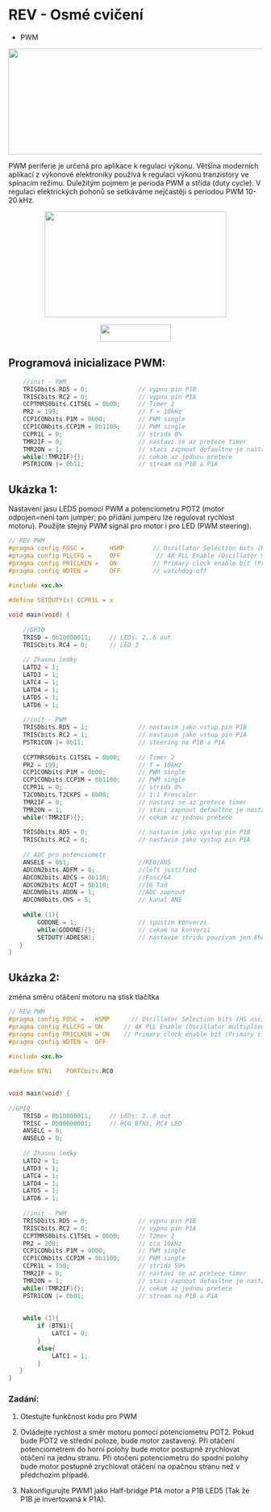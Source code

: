 # REV - Osmé cvičení
- PWM
<p align="center">
  <img width="610" height="210" src="https://github.com/MBrablc/BUT-FME-REV/blob/master/02_cv_zadani/08_CV/PIC18PWMdiagram.png">
</p>

PWM periferie je určená pro aplikace k regulaci výkonu. Většina moderních aplikací z výkonové elektroniky používá k regulaci výkonu tranzistory ve spínacím režimu. Duležitým pojmem je perioda PWM a střída (duty cycle). V regulaci elektrických pohonů se setkáváme nejčastěji s periodou PWM 10-20 kHz. 

<p align="center">
  <img width="360" height="210" src="https://github.com/MBrablc/BUT-FME-REV/blob/master/02_cv_zadani/08_CV/PWM.png">
</p>

<p align="center">
  <img width="140" height="35" src="https://github.com/MBrablc/BUT-FME-REV/blob/master/02_cv_zadani/08_CV/CodeCogsEqn.png">
</p>

## Programová inicializace PWM:

```c
    //init - PWM
    TRISDbits.RD5 = 0;              // vypnu pin P1B
    TRISCbits.RC2 = 0;              // vypnu pin P1A
    CCPTMRS0bits.C1TSEL = 0b00;     // Timer 2 
    PR2 = 199;                      // f = 10kHz
    CCP1CONbits.P1M = 0b00;         // PWM single
    CCP1CONbits.CCP1M = 0b1100;     // PWM single
    CCPR1L = 0;                     // strida 0%
    TMR2IF = 0;                     // nastavi se az pretece timer
    TMR2ON = 1;                     // staci zapnout defaultne je nastaven jak chceme
    while(!TMR2IF){};               // cekam az jednou pretece
    PSTR1CON |= 0b11;               // stream na P1B a P1A
```

## Ukázka 1:
 Nastavení jasu LED5 pomocí PWM a potenciometru POT2 (motor odpojen=neni tam jumper; po přidáni jumperu lze regulovat rychlost motoru). Použijte stejný PWM signál pro motor i pro LED (PWM steering).
 
```c
// REV PWM
#pragma config FOSC =       HSMP        // Oscillator Selection bits (HS oscillator (medium power 4-16 MHz))
#pragma config PLLCFG =     OFF          // 4X PLL Enable (Oscillator multiplied by 4)
#pragma config PRICLKEN =   ON          // Primary clock enable bit (Primary clock is always enabled)
#pragma config WDTEN =      OFF         // watchdog off
 
#include <xc.h>

#define SETDUTY(x) CCPR1L = x

void main(void) {
    
    //GPIO
    TRISD = 0b10000011;     // LEDs: 2..6 out
    TRISCbits.RC4 = 0;      // LED 3    
    
    // Zhasnu ledky
    LATD2 = 1;
    LATD3 = 1;
    LATC4 = 1;
    LATD4 = 1;
    LATD5 = 1;
    LATD6 = 1;
    
    //init - PWM
    TRISDbits.RD5 = 1;              // nastavim jako vstup pin P1B
    TRISCbits.RC2 = 1;              // nastavim jako vstup pin P1A
    PSTR1CON |= 0b11;               // steering na P1B a P1A
    
    CCPTMRS0bits.C1TSEL = 0b00;     // Timer 2 
    PR2 = 199;                      // f = 10kHz
    CCP1CONbits.P1M = 0b00;         // PWM single
    CCP1CONbits.CCP1M = 0b1100;     // PWM single
    CCPR1L = 0;                     // strida 0%    
    T2CONbits.T2CKPS = 0b00;        // 1:1 Prescaler
    TMR2IF = 0;                     // nastavi se az pretece timer
    TMR2ON = 1;                     // staci zapnout defaultne je nastaven jak chceme
    while(!TMR2IF){};               // cekam az jednou pretece
        
    TRISDbits.RD5 = 0;              // nastavim jako vystup pin P1B
    TRISCbits.RC2 = 0;              // nastavim jako vystup pin P1A
            
    // ADC pro potenciometr
    ANSELE = 0b1;                   //RE0/AN5
    ADCON2bits.ADFM = 0;            //left justified
    ADCON2bits.ADCS = 0b110;        //Fosc/64
    ADCON2bits.ACQT = 0b110;        //16 Tad
    ADCON0bits.ADON = 1;            //ADC zapnout
    ADCON0bits.CHS = 5;             // kanal AN5
    
    while (1){
        GODONE = 1;                 // spustim konverzi
        while(GODONE){};            // cekam na konverzi
        SETDUTY(ADRESH);            // nastavim stridu pouzivam jen 8hornich bitu
   }
}
```

## Ukázka 2:
 změna směru otáčení motoru na stisk tlačítka
```c
// REV PWM
#pragma config FOSC =   HSMP      // Oscillator Selection bits (HS oscillator (medium power 4-16 MHz))
#pragma config PLLCFG = ON      // 4X PLL Enable (Oscillator multiplied by 4)
#pragma config PRICLKEN = ON    // Primary clock enable bit (Primary clock is always enabled)
#pragma config WDTEN =  OFF
 
#include <xc.h> 

#define BTN1    PORTCbits.RC0

 
void main(void) {
    
//GPIO
    TRISD = 0b10000011;     // LEDs: 2..6 out
    TRISC = 0b00000001;     // RC0 BTN1, RC4 LED
    ANSELC = 0;
    ANSELD = 0;
    
    // Zhasnu ledky
    LATD2 = 1;
    LATD3 = 1;
    LATC4 = 1;
    LATD4 = 1;
    LATD5 = 1;
    LATD6 = 1;
    
    //init - PWM
    TRISDbits.RD5 = 0;              // vypnu pin P1B
    TRISCbits.RC2 = 0;              // vypnu pin P1A
    CCPTMRS0bits.C1TSEL = 0b00;     // T2mer 2 
    PR2 = 200;                      // cca 10kHz
    CCP1CONbits.P1M = 0b00;         // PWM single
    CCP1CONbits.CCP1M = 0b1100;     // PWM single
    CCPR1L = 150;                   // strida 59%
    TMR2IF = 0;                     // nastavi se az pretece timer
    TMR2ON = 1;                     // staci zapnout defaultne je nastaven jak chceme
    while(!TMR2IF){};               // cekam az jednou pretece
    PSTR1CON |= 0b01;               // stream na P1B a P1A
    
 
    while (1){
        if (BTN1){
            LATC1 = 0;
        }
        else{
            LATC1 = 1;
        }
   }
}
```
### Zadání:

  1) Otestujte funkčnost kódu pro PWM

  2) Ovládejte rychlost a směr motoru pomocí potenciometru POT2. Pokud bude POT2 ve střední poloze, bude motor zastavený. Při otáčení potenciometrem do horní polohy bude motor postupně zrychlovat otáčení na jednu stranu. Při otočení potenciometru do spodní polohy bude motor postupně zrychlovat otáčení na opačnou stranu než v předchozím případě. 
  
  4) Nakonfigurujte PWM1 jako Half-bridge P1A motor a P1B LED5 (Tak že P1B je invertovaná k P1A).
